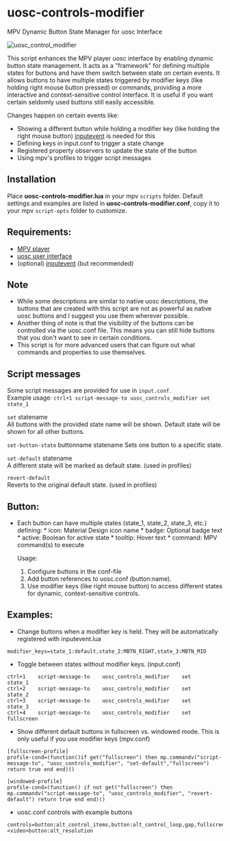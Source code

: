 # uosc-controls-modifier
   MPV Dynamic Button State Manager for uosc Interface

   ![uosc_control_modifier](https://github.com/user-attachments/assets/66d40b9c-b7c6-4147-b69f-2518597c33a8)


   This script enhances the MPV player uosc interface by enabling dynamic button state management. 
   It acts as a "framework" for defining multiple states for buttons and have them switch between state on certain events.
   It allows buttons to have multiple states triggered by modifier keys (like holding right mouse button pressed) or commands, 
   providing a more interactive and context-sensitive control interface. It is useful if you want certain seldomly used buttons
   still easily accessible.
   
   Changes happen on certain events like:
   - Showing a different button while holding a modifier key (like holding the right mouse button) [inputevent](https://github.com/natural-harmonia-gropius/input-event) is needed for this
   - Defining keys in input.conf to trigger a state change
   - Registered property observers to update the state of the button
   - Using mpv's profiles to trigger script messages
  
## Installation
Place **uosc-controls-modifier.lua** in your mpv `scripts` folder.
Default settings and examples are listed in **uosc-controls-modifier.conf**, copy it to your mpv `script-opts` folder to customize.

## Requirements:
  - [MPV player](https://mpv.io/)
  - [uosc user interface](https://github.com/tomasklaen/uosc)
  - (optional) [inputevent](https://github.com/natural-harmonia-gropius/input-event) (but recommended)

## Note
  - While some descriptions are similar to native uosc descriptions, the buttons that are created with this script are not as powerful as native uosc buttons and I suggest you use them wherever possible. 
  - Another thing of note is that the visibility of the buttons can be controlled via the uosc.conf file. This means you can still hide buttons that you don't want to see in certain conditions.
  - This script is for more advanced users that can figure out what commands and properties to use themselves.

## Script messages
Some script messages are provided for use in `input.conf`.  
Example usage: `ctrl+1 script-message-to uosc_controls_modifier set state_1`

`set` statename  
All buttons with the provided state name will be shown. Default state will be shown for all other buttons.

`set-button-state` buttonname statename
Sets one button to a specific state. 

`set-default` statename  
A different state will be marked as default state. (used in profiles)

`revert-default`  
Reverts to the original default state. (used in profiles)

## Button:
- Each button can have multiple states (state_1, state_2, state_3, etc.) defining:
      * icon: Material Design icon name
      * badge: Optional badge text
      * active: Boolean for active state
      * tooltip: Hover text
      * command: MPV command(s) to execute


   Usage:
   1. Configure buttons in the conf-file
   2. Add button references to uosc.conf  (button:name).
   3. Use modifier keys (like right mouse button) to access different states for dynamic, context-sensitive controls.



##  Examples:
   - Change buttons when a modifier key is held. They will be automatically registered with inputevent.lua
   ``` 
   modifier_keys=state_1:default,state_2:MBTN_RIGHT,state_3:MBTN_MID
   ```
   - Toggle between states without modifier keys. (input.conf)
   ```
   ctrl+1    script-message-to    uosc_controls_modifier    set    state_1
   ctrl+2    script-message-to    uosc_controls_modifier    set    state_2
   ctrl+3    script-message-to    uosc_controls_modifier    set    state_3
   ctrl+4    script-message-to    uosc_controls_modifier    set    fullscreen
   ```
   - Show different default buttons in fullscreen vs. windowed mode. This is only useful if you use modifier keys (mpv.conf)
   ```
   [fullscreen-profile]
   profile-cond=(function()if get("fullscreen") then mp.commandv("script-message-to", "uosc_controls_modifier", "set-default","fullscreen") return true end end)()

   [windowed-profile]
   profile-cond=(function() if not get("fullscreen") then mp.commandv("script-message-to", "uosc_controls_modifier", "revert-default") return true end end)()
   ```
   - uosc.conf controls with example buttons
   ```
   controls=button:alt_control_items,button:alt_control_loop,gap,fullscreen,gap,button:alt_format,gap,<video>button:alt_resolution
   ```
